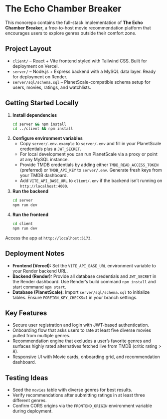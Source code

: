 # The Echo Chamber Breaker

This monorepo contains the full-stack implementation of **The Echo Chamber Breaker**, a free-to-host movie recommendation platform that encourages users to explore genres outside their comfort zone.

## Project Layout

- `client/` – React + Vite frontend styled with Tailwind CSS. Built for deployment on Vercel.
- `server/` – Node.js + Express backend with a MySQL data layer. Ready for deployment on Render.
- `server/sql/schema.sql` – PlanetScale-compatible schema setup for users, movies, ratings, and watchlists.

## Getting Started Locally

1. **Install dependencies**
	```bash
	cd server && npm install
	cd ../client && npm install
	```
2. **Configure environment variables**
	- Copy `server/.env.example` to `server/.env` and fill in your PlanetScale credentials plus a `JWT_SECRET`.
	- For local development you can run PlanetScale via a proxy or point at any MySQL instance.
	- Provide TMDB credentials by adding either `TMDB_READ_ACCESS_TOKEN` (preferred) or `TMDB_API_KEY` to `server/.env`. Generate fresh keys from your TMDB dashboard.
	- Add `VITE_API_BASE_URL` to `client/.env` if the backend isn’t running on `http://localhost:4000`.
3. **Run the backend**
	```bash
	cd server
	npm run dev
	```
4. **Run the frontend**
	```bash
	cd client
	npm run dev
	```

Access the app at `http://localhost:5173`.

## Deployment Notes

- **Frontend (Vercel):** Set the `VITE_API_BASE_URL` environment variable to your Render backend URL.
- **Backend (Render):** Provide all database credentials and `JWT_SECRET` in the Render dashboard. Use Render’s build command `npm install` and start command `npm start`.
- **Database (PlanetScale):** Import `server/sql/schema.sql` to initialize tables. Ensure `FOREIGN_KEY_CHECKS=1` in your branch settings.

## Key Features

- Secure user registration and login with JWT-based authentication.
- Onboarding flow that asks users to rate at least five diverse movies pulled from multiple genres.
- Recommendation engine that excludes a user’s favorite genres and surfaces highly rated alternatives fetched live from TMDB (critic rating > 8).
- Responsive UI with Movie cards, onboarding grid, and recommendation dashboard.

## Testing Ideas

- Seed the `movies` table with diverse genres for best results.
- Verify recommendations after submitting ratings in at least three different genres.
- Confirm CORS origins via the `FRONTEND_ORIGIN` environment variable during deployment.